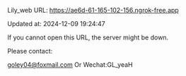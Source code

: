 Lily_web URL: https://ae6d-61-165-102-156.ngrok-free.app

Updated at: 2024-12-09 19:24:47

If you cannot open this URL, the server might be down.

Please contact: 

goley04@foxmail.com Or Wechat:GL_yeaH